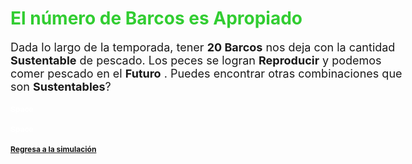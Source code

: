 <style type="text/css">

body{ /* Normal  */
      font-size: 18px;
  }
h1 { /* Header 1 */
  font-size: 28px;
  color: LimeGreen;
}
h2 { /* Header 2 */
  font-size: 12px;
}
h3 { /* Header 3 */
  font-size: 12px;
  color: White
}
</style>

# El número de Barcos es Apropiado

Dada lo largo de la temporada, tener **20 Barcos** nos deja con la cantidad **Sustentable** de pescado. 
Los peces se logran **Reproducir** y podemos comer pescado en el **Futuro** . Puedes encontrar otras combinaciones que son **Sustentables**? 

### Space
### Space

## [Regresa a la simulación](https://tuna.shinyapps.io/InfoGraphicsShinny/)

